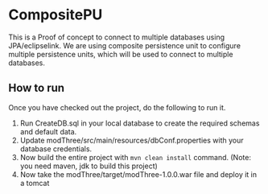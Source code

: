 # CompositePU

This is a Proof of concept to connect to multiple databases using JPA/eclipselink. 
We are using composite persistence unit to configure multiple persistence units, which will be used to connect to multiple databases. 

## How to run
Once you have checked out the project, do the following to run it.

1. Run CreateDB.sql in your local database to create the required schemas and default data.
2. Update modThree/src/main/resources/dbConf.properties with your database credentials.
3. Now build the entire project with `mvn clean install` command. (Note: you need maven, jdk to build this project)
4. Now take the modThree/target/modThree-1.0.0.war file and deploy it in a tomcat
